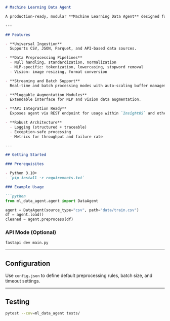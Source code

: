 

```markdown
# Machine Learning Data Agent

A production-ready, modular **Machine Learning Data Agent** designed for intelligent ingestion, preprocessing, and management of structured and unstructured datasets. Built for integration with data-centric AI platforms such as **InsightOS**.

---

## Features

- **Universal Ingestion**  
  Supports CSV, JSON, Parquet, and API-based data sources.

- **Data Preprocessing Pipelines**  
  - Null handling, standardization, normalization  
  - NLP-specific: tokenization, lowercasing, stopword removal  
  - Vision: image resizing, format conversion

- **Streaming and Batch Support**  
  Real-time and batch processing modes with auto-scaling buffer management.

- **Pluggable Augmentation Modules**  
  Extendable interface for NLP and vision data augmentation.

- **API Integration Ready**  
  Exposes agent via REST endpoint for usage within `InsightOS` and other microservices.

- **Robust Architecture**  
  - Logging (structured + traceable)  
  - Exception-safe processing  
  - Metrics for throughput and failure rate

---

## Getting Started

### Prerequisites

- Python 3.10+
- `pip install -r requirements.txt`

### Example Usage

```python
from ml_data_agent.agent import DataAgent

agent = DataAgent(source_type="csv", path="data/train.csv")
df = agent.load()
cleaned = agent.preprocess(df)
````

### API Mode (Optional)

```bash
fastapi dev main.py
```

---

## Configuration

Use `config.json` to define default preprocessing rules, batch size, and timeout settings.

---

## Testing

```bash
pytest --cov=ml_data_agent tests/
```


